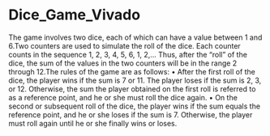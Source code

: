 # Dice_Game_Vivado
The game involves two dice, each of
which can have a value between 1 and 6.Two counters are used to simulate the roll of the dice.
Each counter counts in the sequence 1, 2, 3, 4, 5, 6, 1, 2,... Thus, after the “roll” of the dice, the
sum of the values in the two counters will be in the range 2 through 12.The rules of the game are
as follows:
• After the first roll of the dice, the player wins if the sum is 7 or 11. The player loses if the
sum is 2, 3, or 12. Otherwise, the sum the player obtained on the first roll is referred to as
a reference point, and he or she must roll the dice again.
• On the second or subsequent roll of the dice, the player wins if the sum equals the reference
point, and he or she loses if the sum is 7. Otherwise, the player must roll again until he or
she finally wins or loses.
